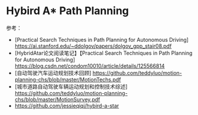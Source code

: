 # Hybird A*  Path Planning







参考：

* [Practical Search Techniques in Path Planning for Autonomous Driving] https://ai.stanford.edu/~ddolgov/papers/dolgov_gpp_stair08.pdf
* [HybridAtar论文阅读笔记】【Practical Search Techniques in Path Planning for Autonomous Driving] https://blog.csdn.net/condom10010/article/details/125566814
* [自动驾驶汽车运动规划技术回顾] https://github.com/teddyluo/motion-planning-chs/blob/master/MotionTechs.pdf
* [城市道路自动驾驶车辆运动规划和控制技术综述] https://github.com/teddyluo/motion-planning-chs/blob/master/MotionSurvey.pdf
* https://github.com/jessieqiqi/hybird-a-star
